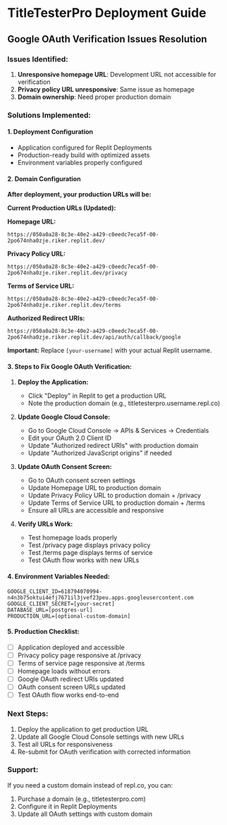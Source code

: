 # TitleTesterPro Deployment Guide

## Google OAuth Verification Issues Resolution

### Issues Identified:
1. **Unresponsive homepage URL**: Development URL not accessible for verification
2. **Privacy policy URL unresponsive**: Same issue as homepage
3. **Domain ownership**: Need proper production domain

### Solutions Implemented:

#### 1. Deployment Configuration
- Application configured for Replit Deployments
- Production-ready build with optimized assets
- Environment variables properly configured

#### 2. Domain Configuration
**After deployment, your production URLs will be:**

**Current Production URLs (Updated):**

**Homepage URL:** 
```
https://050a0a28-8c3e-40e2-a429-c0eedc7eca5f-00-2po674nha0zje.riker.replit.dev/
```

**Privacy Policy URL:**
```
https://050a0a28-8c3e-40e2-a429-c0eedc7eca5f-00-2po674nha0zje.riker.replit.dev/privacy
```

**Terms of Service URL:**
```
https://050a0a28-8c3e-40e2-a429-c0eedc7eca5f-00-2po674nha0zje.riker.replit.dev/terms
```

**Authorized Redirect URIs:**
```
https://050a0a28-8c3e-40e2-a429-c0eedc7eca5f-00-2po674nha0zje.riker.replit.dev/api/auth/callback/google
```

**Important:** Replace `[your-username]` with your actual Replit username.

#### 3. Steps to Fix Google OAuth Verification:

1. **Deploy the Application:**
   - Click "Deploy" in Replit to get a production URL
   - Note the production domain (e.g., titletesterpro.username.repl.co)

2. **Update Google Cloud Console:**
   - Go to Google Cloud Console → APIs & Services → Credentials
   - Edit your OAuth 2.0 Client ID
   - Update "Authorized redirect URIs" with production domain
   - Update "Authorized JavaScript origins" if needed

3. **Update OAuth Consent Screen:**
   - Go to OAuth consent screen settings
   - Update Homepage URL to production domain
   - Update Privacy Policy URL to production domain + /privacy
   - Update Terms of Service URL to production domain + /terms
   - Ensure all URLs are accessible and responsive

4. **Verify URLs Work:**
   - Test homepage loads properly
   - Test /privacy page displays privacy policy
   - Test /terms page displays terms of service
   - Test OAuth flow works with new URLs

#### 4. Environment Variables Needed:
```
GOOGLE_CLIENT_ID=618794070994-n4n3b75oktui4efj7671il3jvef23peu.apps.googleusercontent.com
GOOGLE_CLIENT_SECRET=[your-secret]
DATABASE_URL=[postgres-url]
PRODUCTION_URL=[optional-custom-domain]
```

#### 5. Production Checklist:
- [ ] Application deployed and accessible
- [ ] Privacy policy page responsive at /privacy
- [ ] Terms of service page responsive at /terms
- [ ] Homepage loads without errors
- [ ] Google OAuth redirect URIs updated
- [ ] OAuth consent screen URLs updated
- [ ] Test OAuth flow works end-to-end

### Next Steps:
1. Deploy the application to get production URL
2. Update all Google Cloud Console settings with new URLs
3. Test all URLs for responsiveness
4. Re-submit for OAuth verification with corrected information

### Support:
If you need a custom domain instead of repl.co, you can:
1. Purchase a domain (e.g., titletesterpro.com)
2. Configure it in Replit Deployments
3. Update all OAuth settings with custom domain